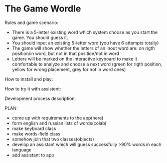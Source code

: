 # The Game Wordle

Rules and game scenario:
- There is a 5-letter existing word which system choose as you start the game. You should guess it.
- You should input an existing 5-letter word (you have 6 attempts totally)
- The game will show whether the letters of an inout word are: on rigth position/in word, but not in that position/not in word
- Letters will be marked on the interactive keyboard to make it comfortable to analyze and choose a next word (green for rigth position, yellow for wrong placement, grey for not in word ones)

How to install and play:

How to try it with assistent:

Development process description:

PLAN:
- come up with requirements to the app(here)
- form english and russian lists of words(colab)
- make keyboard class
- make words-field class
- somehow join that two classes(objects)
- develop an assistant which will guess successfully >90% words in each language
- add assistant to app

